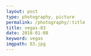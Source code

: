 ```yaml
---
layout: post
type: photography, picture
permalink: /photography/:title
title: vegas-83
date: 2018-01-08
keyword: vegas
imgpath: 83.jpg
---
```



